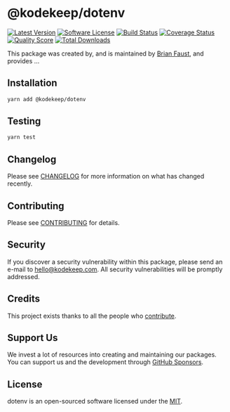 # @kodekeep/dotenv

[![Latest Version](https://badgen.net/npm/v/@kodekeep/dotenv)](https://npmjs.com/package/@kodekeep/dotenv)
[![Software License](https://badgen.net/npm/license/@kodekeep/dotenv)](https://npmjs.com/package/@kodekeep/dotenv)
[![Build Status](https://img.shields.io/github/workflow/status/kodekeep/dotenv/run-tests?label=tests)](https://github.com/kodekeep/dotenv/actions?query=workflow%3Arun-tests+branch%3Amaster)
[![Coverage Status](https://badgen.net/codeclimate/coverage/kodekeep/dotenv)](https://codeclimate.com/github/kodekeep/dotenv)
[![Quality Score](https://badgen.net/codeclimate/maintainability/kodekeep/dotenv)](https://codeclimate.com/github/kodekeep/dotenv)
[![Total Downloads](https://badgen.net/npm/dt/@kodekeep/dotenv)](https://npmjs.com/package/@kodekeep/dotenv)

This package was created by, and is maintained by [Brian Faust](https://github.com/faustbrian), and provides ...

## Installation

```bash
yarn add @kodekeep/dotenv
```

## Testing

```bash
yarn test
```

## Changelog

Please see [CHANGELOG](CHANGELOG.md) for more information on what has changed recently.

## Contributing

Please see [CONTRIBUTING](CONTRIBUTING.md) for details.

## Security

If you discover a security vulnerability within this package, please send an e-mail to hello@kodekeep.com. All security vulnerabilities will be promptly addressed.

## Credits

This project exists thanks to all the people who [contribute](../../contributors).

## Support Us

We invest a lot of resources into creating and maintaining our packages. You can support us and the development through [GitHub Sponsors](https://github.com/sponsors/faustbrian).

## License

dotenv is an open-sourced software licensed under the [MIT](LICENSE.md).
